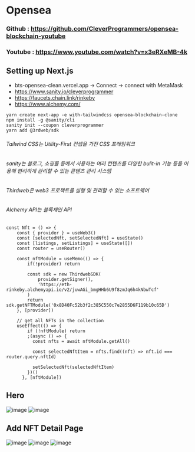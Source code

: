 # Opensea

### Github : https://github.com/CleverProgrammers/opensea-blockchain-youtube
### Youtube : https://www.youtube.com/watch?v=x3eRXeMB-4k

## Setting up Next.js

- bts-opensea-clean.vercel.app -> Connect -> connect with MetaMask 
- https://www.sanity.io/cleverprogrammer
- https://faucets.chain.link/rinkeby
- https://www.alchemy.com/
```
yarn create next-app -e with-tailwindcss opensea-blockchain-clone
npm install -g @sanity/cli
sanity init --coupon cleverprogrammer  
yarn add @3rdweb/sdk 
```
###### Tailwind CSS는 Utility-First 컨셉을 가진 CSS 프레임워크
###### sanity는 블로그, 쇼핑몰 등에서 사용하는 여러 컨텐츠를 다양한 bulit-in 기능 등을 이용해 편리하게 관리할 수 있는 콘텐츠 관리 시스템
###### Thirdweb은 web3 프로젝트를 실행 및 관리할 수 있는 소프트웨어
###### Alchemy API는 블록체인 API
```
const Nft = () => {
    const { provider } = useWeb3()
    const [selectedNft, setSelectedNft] = useState()
    const [listings, setListings] = useState([])
    const router = useRouter()

    const nftModule = useMemo(() => {
        if(!provider) return

        const sdk = new ThirdwebSDK(
            provider.getSigner(),
            'https://eth-rinkeby.alchemyapi.io/v2/juwAGi_bmgHHb6U9f8zmJq6h4kNbwTcf'
        )
        return sdk.getNFTModule('0x8D40Fc52b3f2c385C550c7e2855D6F119b10c65D')
    }, [provider])

    // get all NFTs in the collection
    useEffect(() => {
        if (!nftModule) return
        ;(async () => {
          const nfts = await nftModule.getAll()
    
          const selectedNftItem = nfts.find((nft) => nft.id === router.query.nftId)
    
          setSelectedNft(selectedNftItem)
        })()
      }, [nftModule])
```

## Hero
![image](https://user-images.githubusercontent.com/62472117/163810338-f2f9597d-fa72-4e11-a7d1-7dd971609a49.png)
![image](https://user-images.githubusercontent.com/62472117/163810360-402f97dd-aa5d-4705-87db-2d1dbbe905a8.png)

## Add NFT Detail Page
![image](https://user-images.githubusercontent.com/62472117/163811334-54927a67-f076-4596-8641-0dff986bc36f.png)
![image](https://user-images.githubusercontent.com/62472117/163811394-1e9fbcb2-6b3e-483e-9234-0a33ef7f7a13.png)
![image](https://user-images.githubusercontent.com/62472117/163811436-cbce31b8-3c06-4985-9bd7-cabb62c83acc.png)
